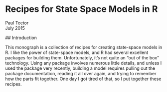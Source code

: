 # Recipes for State Space Models in R

Paul Teetor
<br />
July 2015
<p />
<p />
## Introduction
<p />
<p />
This monograph is a collection of recipes for creating state-space models in R.
I like the power of state-space models, and R had several excellent packages for building them.
Unfortunately, it’s not quite an “out of the box” technology.
Using any package involves numerous little details, and unless I used the package very recently,
building a model requires pulling out the package documentation,
reading it all over again, and trying to remember how the parts fit together.
One day I got tired of that, so I put together these recipes.
